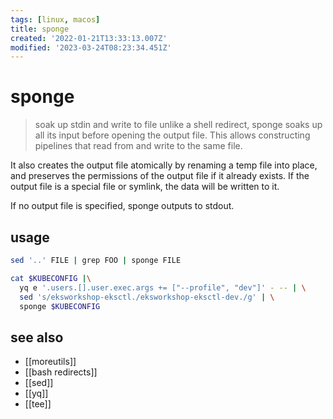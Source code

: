 ```yaml
---
tags: [linux, macos]
title: sponge
created: '2022-01-21T13:33:13.007Z'
modified: '2023-03-24T08:23:34.451Z'
---
```


# sponge

> soak up stdin and write to file
> unlike a shell redirect, sponge soaks up all its input before opening the output file. This allows constructing pipelines that read from and write to the same file.

It also creates the output file atomically by renaming a temp file into place, and preserves the permissions of the output file if it already exists.  If the output file is a special file or symlink, the data
will be written to it.

If no output file is specified, sponge outputs to stdout.

## usage

```sh
sed '..' FILE | grep FOO | sponge FILE

cat $KUBECONFIG |\
  yq e '.users.[].user.exec.args += ["--profile", "dev"]' - -- | \
  sed 's/eksworkshop-eksctl./eksworkshop-eksctl-dev./g' | \
  sponge $KUBECONFIG
```

## see also

- [[moreutils]]
- [[bash redirects]]
- [[sed]]
- [[yq]]
- [[tee]]
